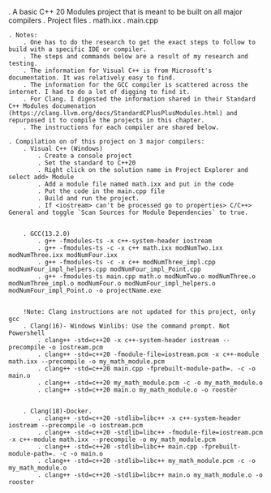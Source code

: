 . A basic C++ 20 Modules project that is meant to be built on all major compilers
	. Project files
		. math.ixx
		. main.cpp

	. Notes: 
		. One has to do the research to get the exact steps to follow to build with a specific IDE or compiler.
		. The steps and commands below are a result of my research and testing.
		. The information for Visual C++ is from Microsoft's documentation. It was relatively easy to find.
		. The information for the GCC compiler is scattered across the internet. I had to do a lot of digging to find it.
		. For Clang. I digested the information shared in their Standard C++ Modules documenation (https://clang.llvm.org/docs/StandardCPlusPlusModules.html) and repurposed it to compile the projects in this chapter.
		. The instructions for each compiler are shared below.
		
	. Compilation on of this project on 3 major compilers:
		. Visual C++ (Windows)
			. Create a console project
			. Set the standard to C++20
			. Right click on the solution name in Project Explorer and select add> Module
			. Add a module file named math.ixx and put in the code
			. Put the code in the main.cpp file
			. Build and run the project.
			. If <iostream> can't be processed go to properties> C/C++> General and toggle `Scan Sources for Module Dependencies` to true.

			
		. GCC(13.2.0)
			. g++ -fmodules-ts -x c++-system-header iostream
			. g++ -fmodules-ts -c -x c++ math.ixx modNumTwo.ixx modNumThree.ixx modNumFour.ixx
			. g++ -fmodules-ts -c -x c++ modNumThree_impl.cpp modNumFour_impl_helpers.cpp modNumFour_impl_Point.cpp
			. g++ -fmodules-ts main.cpp math.o modNumTwo.o modNumThree.o modNumThree_impl.o modNumFour.o modNumFour_impl_helpers.o modNumFour_impl_Point.o -o projectName.exe


		!Note: Clang instructions are not updated for this project, only gcc 
		. Clang(16)- Windows Winlibs: Use the command prompt. Not Powershell
			. clang++ -std=c++20 -x c++-system-header iostream --precompile -o iostream.pcm
			. clang++ -std=c++20 -fmodule-file=iostream.pcm -x c++-module math.ixx --precompile -o my_math_module.pcm
			. clang++ -std=c++20 main.cpp -fprebuilt-module-path=. -c -o main.o
			. clang++ -std=c++20 my_math_module.pcm -c -o my_math_module.o
			. clang++ -std=c++20 main.o my_math_module.o -o rooster
			
			
		. Clang(18)-Docker.
			. clang++ -std=c++20 -stdlib=libc++ -x c++-system-header iostream --precompile -o iostream.pcm
			. clang++ -std=c++20 -stdlib=libc++ -fmodule-file=iostream.pcm -x c++-module math.ixx --precompile -o my_math_module.pcm
			. clang++ -std=c++20 -stdlib=libc++ main.cpp -fprebuilt-module-path=. -c -o main.o
			. clang++ -std=c++20 -stdlib=libc++ my_math_module.pcm -c -o my_math_module.o
			. clang++ -std=c++20 -stdlib=libc++ main.o my_math_module.o -o rooster
